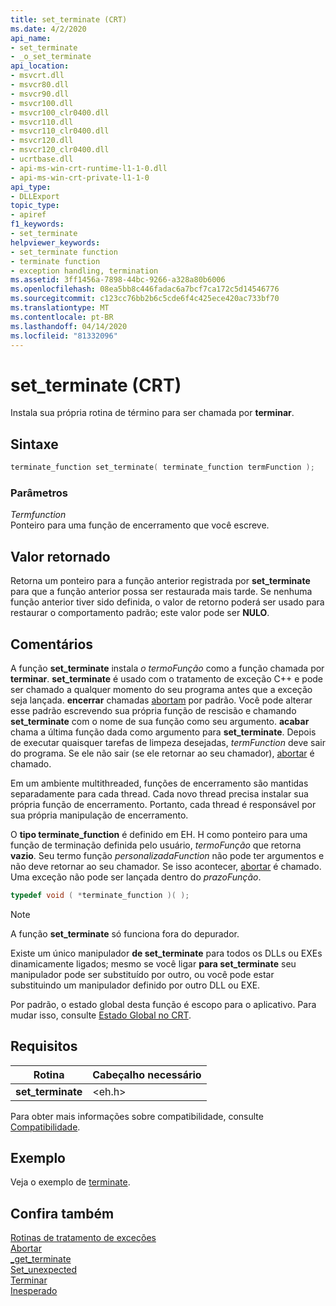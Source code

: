 ```yaml
---
title: set_terminate (CRT)
ms.date: 4/2/2020
api_name:
- set_terminate
- _o_set_terminate
api_location:
- msvcrt.dll
- msvcr80.dll
- msvcr90.dll
- msvcr100.dll
- msvcr100_clr0400.dll
- msvcr110.dll
- msvcr110_clr0400.dll
- msvcr120.dll
- msvcr120_clr0400.dll
- ucrtbase.dll
- api-ms-win-crt-runtime-l1-1-0.dll
- api-ms-win-crt-private-l1-1-0
api_type:
- DLLExport
topic_type:
- apiref
f1_keywords:
- set_terminate
helpviewer_keywords:
- set_terminate function
- terminate function
- exception handling, termination
ms.assetid: 3ff1456a-7898-44bc-9266-a328a80b6006
ms.openlocfilehash: 08ea5bb8c446fadac6a7bcf7ca172c5d14546776
ms.sourcegitcommit: c123cc76bb2b6c5cde6f4c425ece420ac733bf70
ms.translationtype: MT
ms.contentlocale: pt-BR
ms.lasthandoff: 04/14/2020
ms.locfileid: "81332096"
---
```

# <a name="set_terminate-crt"></a>set_terminate (CRT)

Instala sua própria rotina de término para ser chamada por **terminar**.

## <a name="syntax"></a>Sintaxe

```cpp
terminate_function set_terminate( terminate_function termFunction );
```

### <a name="parameters"></a>Parâmetros

*Termfunction*<br/>
Ponteiro para uma função de encerramento que você escreve.

## <a name="return-value"></a>Valor retornado

Retorna um ponteiro para a função anterior registrada por **set_terminate** para que a função anterior possa ser restaurada mais tarde. Se nenhuma função anterior tiver sido definida, o valor de retorno poderá ser usado para restaurar o comportamento padrão; este valor pode ser **NULO**.

## <a name="remarks"></a>Comentários

A função **set_terminate** instala *o termoFunção* como a função chamada por **terminar**. **set_terminate** é usado com o tratamento de exceção C++ e pode ser chamado a qualquer momento do seu programa antes que a exceção seja lançada. **encerrar** chamadas [abortam](abort.md) por padrão. Você pode alterar esse padrão escrevendo sua própria função de rescisão e chamando **set_terminate** com o nome de sua função como seu argumento. **acabar** chama a última função dada como argumento para **set_terminate**. Depois de executar quaisquer tarefas de limpeza desejadas, *termFunction* deve sair do programa. Se ele não sair (se ele retornar ao seu chamador), [abortar](abort.md) é chamado.

Em um ambiente multithreaded, funções de encerramento são mantidas separadamente para cada thread. Cada novo thread precisa instalar sua própria função de encerramento. Portanto, cada thread é responsável por sua própria manipulação de encerramento.

O **tipo terminate_function** é definido em EH. H como ponteiro para uma função de terminação definida pelo usuário, *termoFunção* que retorna **vazio**. Seu termo função *personalizadaFunction* não pode ter argumentos e não deve retornar ao seu chamador. Se isso acontecer, [abortar](abort.md) é chamado. Uma exceção não pode ser lançada dentro do *prazoFunção*.

```cpp
typedef void ( *terminate_function )( );
```

> [!NOTE]
> A função **set_terminate** só funciona fora do depurador.

Existe um único manipulador **de set_terminate** para todos os DLLs ou EXEs dinamicamente ligados; mesmo se você ligar **para set_terminate** seu manipulador pode ser substituído por outro, ou você pode estar substituindo um manipulador definido por outro DLL ou EXE.

Por padrão, o estado global desta função é escopo para o aplicativo. Para mudar isso, consulte [Estado Global no CRT](../global-state.md).

## <a name="requirements"></a>Requisitos

|Rotina|Cabeçalho necessário|
|-------------|---------------------|
|**set_terminate**|\<eh.h>|

Para obter mais informações sobre compatibilidade, consulte [Compatibilidade](../../c-runtime-library/compatibility.md).

## <a name="example"></a>Exemplo

Veja o exemplo de [terminate](terminate-crt.md).

## <a name="see-also"></a>Confira também

[Rotinas de tratamento de exceções](../../c-runtime-library/exception-handling-routines.md)<br/>
[Abortar](abort.md)<br/>
[_get_terminate](get-terminate.md)<br/>
[Set_unexpected](set-unexpected-crt.md)<br/>
[Terminar](terminate-crt.md)<br/>
[Inesperado](unexpected-crt.md)<br/>
